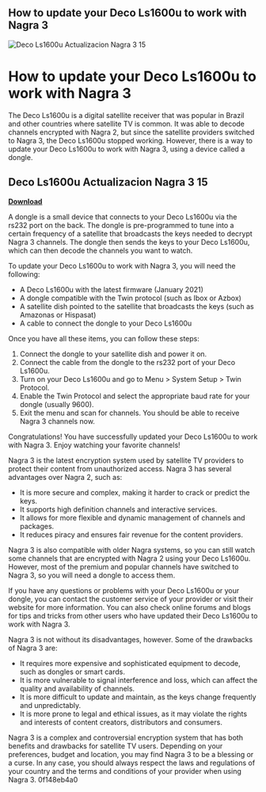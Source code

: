 ## How to update your Deco Ls1600u to work with Nagra 3

 
![Deco Ls1600u Actualizacion Nagra 3 15](https://assets.wakelet.com/monomer/thumbnail/wakelet-socail-thumbnail.png)

 
# How to update your Deco Ls1600u to work with Nagra 3
 
The Deco Ls1600u is a digital satellite receiver that was popular in Brazil and other countries where satellite TV is common. It was able to decode channels encrypted with Nagra 2, but since the satellite providers switched to Nagra 3, the Deco Ls1600u stopped working. However, there is a way to update your Deco Ls1600u to work with Nagra 3, using a device called a dongle.
 
## Deco Ls1600u Actualizacion Nagra 3 15


[**Download**](https://www.google.com/url?q=https%3A%2F%2Furluss.com%2F2tKa3J&sa=D&sntz=1&usg=AOvVaw0DDgI1KAxHpN5dtq6LZtA4)

 
A dongle is a small device that connects to your Deco Ls1600u via the rs232 port on the back. The dongle is pre-programmed to tune into a certain frequency of a satellite that broadcasts the keys needed to decrypt Nagra 3 channels. The dongle then sends the keys to your Deco Ls1600u, which can then decode the channels you want to watch.
 
To update your Deco Ls1600u to work with Nagra 3, you will need the following:
 
- A Deco Ls1600u with the latest firmware (January 2021)
- A dongle compatible with the Twin protocol (such as Ibox or Azbox)
- A satellite dish pointed to the satellite that broadcasts the keys (such as Amazonas or Hispasat)
- A cable to connect the dongle to your Deco Ls1600u

Once you have all these items, you can follow these steps:

1. Connect the dongle to your satellite dish and power it on.
2. Connect the cable from the dongle to the rs232 port of your Deco Ls1600u.
3. Turn on your Deco Ls1600u and go to Menu > System Setup > Twin Protocol.
4. Enable the Twin Protocol and select the appropriate baud rate for your dongle (usually 9600).
5. Exit the menu and scan for channels. You should be able to receive Nagra 3 channels now.

Congratulations! You have successfully updated your Deco Ls1600u to work with Nagra 3. Enjoy watching your favorite channels!

Nagra 3 is the latest encryption system used by satellite TV providers to protect their content from unauthorized access. Nagra 3 has several advantages over Nagra 2, such as:

- It is more secure and complex, making it harder to crack or predict the keys.
- It supports high definition channels and interactive services.
- It allows for more flexible and dynamic management of channels and packages.
- It reduces piracy and ensures fair revenue for the content providers.

Nagra 3 is also compatible with older Nagra systems, so you can still watch some channels that are encrypted with Nagra 2 using your Deco Ls1600u. However, most of the premium and popular channels have switched to Nagra 3, so you will need a dongle to access them.
 
If you have any questions or problems with your Deco Ls1600u or your dongle, you can contact the customer service of your provider or visit their website for more information. You can also check online forums and blogs for tips and tricks from other users who have updated their Deco Ls1600u to work with Nagra 3.

Nagra 3 is not without its disadvantages, however. Some of the drawbacks of Nagra 3 are:

- It requires more expensive and sophisticated equipment to decode, such as dongles or smart cards.
- It is more vulnerable to signal interference and loss, which can affect the quality and availability of channels.
- It is more difficult to update and maintain, as the keys change frequently and unpredictably.
- It is more prone to legal and ethical issues, as it may violate the rights and interests of content creators, distributors and consumers.

Nagra 3 is a complex and controversial encryption system that has both benefits and drawbacks for satellite TV users. Depending on your preferences, budget and location, you may find Nagra 3 to be a blessing or a curse. In any case, you should always respect the laws and regulations of your country and the terms and conditions of your provider when using Nagra 3.
 0f148eb4a0
